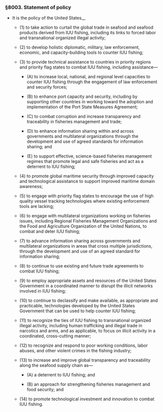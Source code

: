 ### §8003. Statement of policy
* It is the policy of the United States\_\_

  * (1) to take action to curtail the global trade in seafood and seafood products derived from IUU fishing, including its links to forced labor and transnational organized illegal activity;

  * (2) to develop holistic diplomatic, military, law enforcement, economic, and capacity-building tools to counter IUU fishing;

  * (3) to provide technical assistance to countries in priority regions and priority flag states to combat IUU fishing, including assistance—

    * (A) to increase local, national, and regional level capacities to counter IUU fishing through the engagement of law enforcement and security forces;

    * (B) to enhance port capacity and security, including by supporting other countries in working toward the adoption and implementation of the Port State Measures Agreement;

    * (C) to combat corruption and increase transparency and traceability in fisheries management and trade;

    * (D) to enhance information sharing within and across governments and multilateral organizations through the development and use of agreed standards for information sharing; and

    * (E) to support effective, science-based fisheries management regimes that promote legal and safe fisheries and act as a deterrent to IUU fishing;


  * (4) to promote global maritime security through improved capacity and technological assistance to support improved maritime domain awareness;

  * (5) to engage with priority flag states to encourage the use of high quality vessel tracking technologies where existing enforcement tools are lacking;

  * (6) to engage with multilateral organizations working on fisheries issues, including Regional Fisheries Management Organizations and the Food and Agriculture Organization of the United Nations, to combat and deter IUU fishing;

  * (7) to advance information sharing across governments and multilateral organizations in areas that cross multiple jurisdictions, through the development and use of an agreed standard for information sharing;

  * (8) to continue to use existing and future trade agreements to combat IUU fishing;

  * (9) to employ appropriate assets and resources of the United States Government in a coordinated manner to disrupt the illicit networks involved in IUU fishing;

  * (10) to continue to declassify and make available, as appropriate and practicable, technologies developed by the United States Government that can be used to help counter IUU fishing;

  * (11) to recognize the ties of IUU fishing to transnational organized illegal activity, including human trafficking and illegal trade in narcotics and arms, and as applicable, to focus on illicit activity in a coordinated, cross-cutting manner;

  * (12) to recognize and respond to poor working conditions, labor abuses, and other violent crimes in the fishing industry;

  * (13) to increase and improve global transparency and traceability along the seafood supply chain as—

    * (A) a deterrent to IUU fishing; and

    * (B) an approach for strengthening fisheries management and food security; and


  * (14) to promote technological investment and innovation to combat IUU fishing.